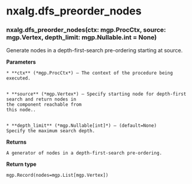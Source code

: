 # nxalg.dfs_preorder_nodes


### nxalg.dfs_preorder_nodes(ctx: mgp.ProcCtx, source: mgp.Vertex, depth_limit: mgp.Nullable.int = None)
Generate nodes in a depth-first-search pre-ordering starting at source.


**Parameters**

    
    * **ctx** (*mgp.ProcCtx*) – The context of the procedure being executed.


    * **source** (*mgp.Vertex*) – Specify starting node for depth-first search and return nodes in
    the component reachable from
    this node..


    * **depth_limit** (*mgp.Nullable[int]*) – (default=None)
    Specify the maximum search depth.



**Returns**

    A generator of nodes in a depth-first-search pre-ordering.



**Return type**

    mgp.Record(nodes=mgp.List[mgp.Vertex])
